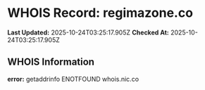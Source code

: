 # WHOIS Record: regimazone.co

**Last Updated:** 2025-10-24T03:25:17.905Z
**Checked At:** 2025-10-24T03:25:17.905Z

## WHOIS Information

**error:** getaddrinfo ENOTFOUND whois.nic.co

